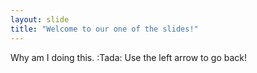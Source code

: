 ```yaml
---
layout: slide
title: "Welcome to our one of the slides!"
---
```

Why am I doing this. :Tada:
Use the left arrow to go back!
